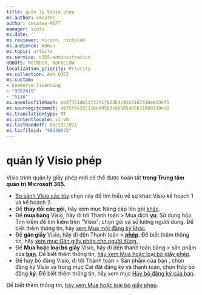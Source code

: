 ```yaml
---
title: quản lý Visio phép
ms.author: cmcatee
author: cmcatee-MSFT
manager: scotv
ms.date: ''
ms.reviewer: micurn, nicholak
ms.audience: Admin
ms.topic: article
ms.service: o365-administration
ROBOTS: NOINDEX, NOFOLLOW
localization_priority: Priority
ms.collection: Adm_O365
ms.custom:
- commerce_licensing
- "9002419"
- "5116"
ms.openlocfilehash: eb67351db52f33f1f023b4c9163167416e8d36f1
ms.sourcegitcommit: ab75f66355116e995b3cb5505465b31989339e28
ms.translationtype: MT
ms.contentlocale: vi-VN
ms.lasthandoff: 08/13/2021
ms.locfileid: "58330572"
---
```

# <a name="visio-license-management"></a>quản lý Visio phép

Visio trình quản lý giấy phép mới có thể được hoàn tất **trong Trung tâm quản trị Microsoft 365.**

- [So sánh Visio các tùy](https://www.microsoft.com/microsoft-365/visio/microsoft-visio-plans-and-pricing-compare-visio-options?rtc=1) chọn này để tìm hiểu về sự khác Visio kế hoạch 1 và kế hoạch 2.
- Để **thay đổi các gói,** hãy xem mục Nâng cấp lên gói [khác](https://docs.microsoft.com/microsoft-365/commerce/subscriptions/upgrade-to-different-plan).
- Để **mua hàng** Visio, hãy đi tới Thanh toán > Mua dịch **[vụ](https://go.microsoft.com/fwlink/p/?linkid=868433)**. Sử dụng hộp Tìm kiếm để tìm kiếm trên "Visio"; chọn gói và số lượng người dùng. Để biết thêm thông tin, hãy [xem Mua một đăng ký khác](https://docs.microsoft.com/microsoft-365/commerce/try-or-buy-microsoft-365#buy-a-different-subscription).
- Để **gán giấy** Visio, hãy đi đến Thanh toán > **[phép](https://go.microsoft.com/fwlink/p/?linkid=842264)**. Để biết thêm thông tin, hãy [xem mục Gán giấy phép cho người dùng.](https://docs.microsoft.com/microsoft-365/admin/manage/assign-licenses-to-users)
- Để **Mua hoặc loại bỏ giấy** Visio, hãy đi đến thanh toán bằng > sản phẩm của **[bạn](https://go.microsoft.com/fwlink/p/?linkid=842054)**. Để biết thêm thông tin, [hãy xem Mua hoặc loại bỏ giấy phép](https://docs.microsoft.com/microsoft-365/commerce/licenses/buy-licenses#buy-or-remove-licenses-for-your-business-subscription).
- Để  hủy bỏ đăng Visio, đi tới Thanh toán > Sản phẩm của  bạn , chọn đăng ký Visio và trong mục Cài đặt đăng ký và thanh toán, chọn Hủy bỏ đăng **ký**. **[](https://go.microsoft.com/fwlink/p/?linkid=842054)** Để biết thêm thông tin, hãy xem mục [Hủy bỏ đăng ký của bạn](https://docs.microsoft.com/microsoft-365/commerce/subscriptions/cancel-your-subscription).

Để biết thêm thông tin, [hãy xem Mua hoặc loại bỏ giấy phép](https://docs.microsoft.com/microsoft-365/commerce/licenses/buy-licenses).